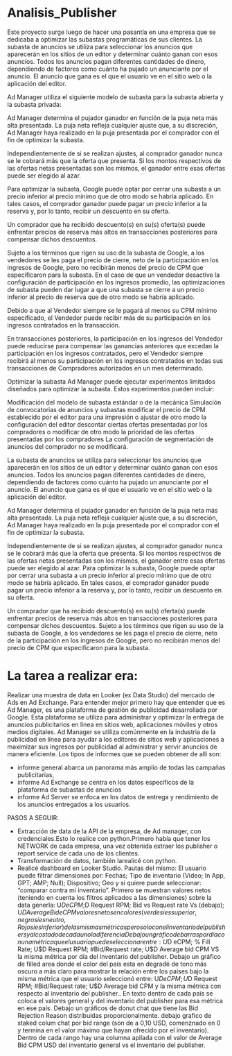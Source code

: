 # Analisis_Publisher
Este proyecto surge luego de hacer una pasantía en una empresa que se dedicaba a optimizar las subastas programáticas de sus clientes. La subasta de anuncios se utiliza para seleccionar los anuncios que aparecerán en los sitios de un editor y determinar cuánto ganan con esos anuncios. Todos los anuncios pagan diferentes cantidades de dinero, dependiendo de factores como cuánto ha pujado un anunciante por el anuncio. El anuncio que gana es el que el usuario ve en el sitio web o la aplicación del editor.

Ad Manager utiliza el siguiente modelo de subasta para la subasta abierta y la subasta privada:

Ad Manager determina el pujador ganador en función de la puja neta más alta presentada. La puja neta refleja cualquier ajuste que, a su discreción, Ad Manager haya realizado en la puja presentada por el comprador con el fin de optimizar la subasta.

Independientemente de si se realizan ajustes, al comprador ganador nunca se le cobrará más que la oferta que presenta. Si los montos respectivos de las ofertas netas presentadas son los mismos, el ganador entre esas ofertas puede ser elegido al azar.

Para optimizar la subasta, Google puede optar por cerrar una subasta a un precio inferior al precio mínimo que de otro modo se habría aplicado. En tales casos, el comprador ganador puede pagar un precio inferior a la reserva y, por lo tanto, recibir un descuento en su oferta.

Un comprador que ha recibido descuento(s) en su(s) oferta(s) puede enfrentar precios de reserva más altos en transacciones posteriores para compensar dichos descuentos.

Sujeto a los términos que rigen su uso de la subasta de Google, a los vendedores se les paga el precio de cierre, neto de la participación en los ingresos de Google, pero no recibirán menos del precio de CPM que especificaron para la subasta. En el caso de que un vendedor desactive la configuración de participación en los ingresos promedio, las optimizaciones de subasta pueden dar lugar a que una subasta se cierre a un precio inferior al precio de reserva que de otro modo se habría aplicado.

Debido a que al Vendedor siempre se le pagará al menos su CPM mínimo especificado, el Vendedor puede recibir más de su participación en los ingresos contratados en la transacción.

En transacciones posteriores, la participación en los ingresos del Vendedor puede reducirse para compensar las ganancias anteriores que excedan la participación en los ingresos contratados, pero el Vendedor siempre recibirá al menos su participación en los ingresos contratados en todas sus transacciones de Compradores autorizados en un mes determinado.

Optimizar la subasta
Ad Manager puede ejecutar experimentos limitados diseñados para optimizar la subasta. Estos experimentos pueden incluir:

Modificación del modelo de subasta estándar o de la mecánica
Simulación de convocatorias de anuncios y subastas
modificar el precio de CPM establecido por el editor para una impresión o ajustar de otro modo la configuración del editor
descontar ciertas ofertas presentadas por los compradores o modificar de otro modo la prioridad de las ofertas presentadas por los compradores
La configuración de segmentación de anuncios del comprador no se modificará.

La subasta de anuncios se utiliza para seleccionar los anuncios que aparecerán en los sitios de un editor y determinar cuánto ganan con esos anuncios. Todos los anuncios pagan diferentes cantidades de dinero, dependiendo de factores como cuánto ha pujado un anunciante por el anuncio. El anuncio que gana es el que el usuario ve en el sitio web o la aplicación del editor.

Ad Manager determina el pujador ganador en función de la puja neta más alta presentada. La puja neta refleja cualquier ajuste que, a su discreción, Ad Manager haya realizado en la puja presentada por el comprador con el fin de optimizar la subasta.

Independientemente de si se realizan ajustes, al comprador ganador nunca se le cobrará más que la oferta que presenta. Si los montos respectivos de las ofertas netas presentadas son los mismos, el ganador entre esas ofertas puede ser elegido al azar.
Para optimizar la subasta, Google puede optar por cerrar una subasta a un precio inferior al precio mínimo que de otro modo se habría aplicado. En tales casos, el comprador ganador puede pagar un precio inferior a la reserva y, por lo tanto, recibir un descuento en su oferta.

Un comprador que ha recibido descuento(s) en su(s) oferta(s) puede enfrentar precios de reserva más altos en transacciones posteriores para compensar dichos descuentos.
Sujeto a los términos que rigen su uso de la subasta de Google, a los vendedores se les paga el precio de cierre, neto de la participación en los ingresos de Google, pero no recibirán menos del precio de CPM que especificaron para la subasta.

 # La tarea a realizar era:
 Realizar una muestra de data en Looker (ex Data Studio) del mercado de Ads en Ad Exchange.
 Para entender mejor primero hay que entender que es Ad Manager, es una plataforma de gestión de publicidad desarrollada por Google. Esta plataforma se utiliza para administrar y optimizar la entrega de anuncios publicitarios en línea en sitios web, aplicaciones móviles y otros medios digitales. Ad Manager se utiliza comúnmente en la industria de la publicidad en línea para ayudar a los editores de sitios web y aplicaciones a maximizar sus ingresos por publicidad al administrar y servir anuncios de manera eficiente. Los tipos de informes que se pueden obtener de allí son: 
* informe general abarca un panorama más amplio de todas las campañas publicitarias,
*  informe Ad Exchange se centra en los datos específicos de la plataforma de subastas de anuncios
*  informe Ad Server se enfoca en los datos de entrega y rendimiento de los anuncios entregados a los usuarios.


PASOS A SEGUIR:
   * Extracción de data de la API de la empresa, de Ad manager, con credenciales.Esto lo realice con python.Primero había que tener los NETWORK de cada empresa, una vez obtenida extraer los publisher o report service de cada uno de los clientes.
   *  Transformación de datos, también larealicé con python.
   *  Realicé dashboard en Looker Studio. Pautas del mismo:  El usuario puede filtrar dimensiones por: Fechas; Tipo de inventario (Video; In App, GPT; AMP; Null); Dispositivo;
 Geo y si quiere puede seleccionar: “comparar contra mi inventario”.
 Primero se muestran valores netos (teniendo en cuenta los filtros aplicados a las dimensiones) sobre la data generla:
 U$D eCPM; %Fill Rate; U$D Request RPM; Bid vs Request rate Vs (debajo); U$D Average Bid eCPM valores netos
 en colores (verde si es superior, negro si es neutro, Rojo si es inferior) de las mismas métricas pero solo con el
 inventario del publishers y al costado de cada uno la diferencia % entre si.
 Debajo un gráfico de barras por día con una métrica que el usuario puede seleccionar entre:U$D eCPM; % Fill Rate;
 U$D Request RPM; #Bid/Request rate; U$D Average bid CPM VS la misma métrica por día del inventario del
 publisher.
 Debajo un gráfico de filled area donde el color del país esta en degradé de tono más oscuro a más claro para
 mostrar la relación entre los países bajo la misma métrica que el usuario seleccionó entre: U$D eCPM; % Fill Rate;
 U$D Request RPM; #Bid/Request rate; U$D Average bid CPM y la misma métrica con respecto al inventario del
 publisher.. En texto dentro de cada país se coloca el valores general y del inventario del publisher para esa métrica
 en ese país.
 Debajo un gráficos de donut chat que tiene las Bid Rejection Reason distribuidas proporcionalmente.
 debajo grafico de staked colum chat por bid range (son de a 0,10 USD, comenznado en 0 y termina en el valor
 máximo que hayan ofrecido por el inventario). Dentro de cada rango hay una columna apilada con el valor de
 Average Bid CPM USD del inventario general vs el inventario del publisher.
